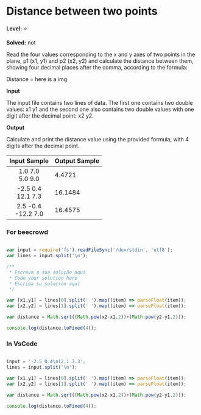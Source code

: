 # Distance between two points 

**Level:** :star:

**Solved:** not

Read the four values corresponding to the x and y axes of two points in the plane, p1 (x1, y1) and p2 (x2, y2) and calculate the distance between them, showing four decimal places after the comma, according to the formula:

Distance = here is a img

**Input** 

The input file contains two lines of data. The first one contains two double values: x1 y1 and the second one also contains two double values with one digit after the decimal point: x2 y2.

**Output** 

Calculate and print the distance value using the provided formula, with 4 digits after the decimal point.

| Input Sample	| Output Sample|
|:--:|:--|
|1.0 7.0 <br> 5.0 9.0 | 4.4721 |
|-2.5 0.4 <br> 12.1 7.3|16.1484 |
| 2.5 -0.4 <br> -12.2 7.0 | 16.4575 |

### For beecrowd

```javascript 

var input = require('fs').readFileSync('/dev/stdin', 'utf8');
var lines = input.split('\n');

/**
 * Escreva a sua solução aqui
 * Code your solution here
 * Escriba su solución aquí
 */

var [x1,y1] = lines[0].split(' ').map((item) => parseFloat(item));
var [x2,y2] = lines[1].split(' ').map((item) => parseFloat(item));

var distance = Math.sqrt((Math.pow(x2-x1,2))+(Math.pow(y2-y1,2)));

console.log(distance.toFixed(4));

```

### In VsCode 

```javascript 

input = '-2.5 0.4\n12.1 7.3';
lines = input.split('\n');

var [x1,y1] = lines[0].split(' ').map((item) => parseFloat(item));
var [x2,y2] = lines[1].split(' ').map((item) => parseFloat(item));

var distance = Math.sqrt((Math.pow(x2-x1,2))+(Math.pow(y2-y1,2)));

console.log(distance.toFixed(4));

```